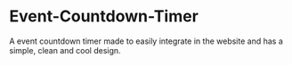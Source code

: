 # Event-Countdown-Timer
A event countdown timer made to easily integrate in the website and has a simple, clean and cool design.
